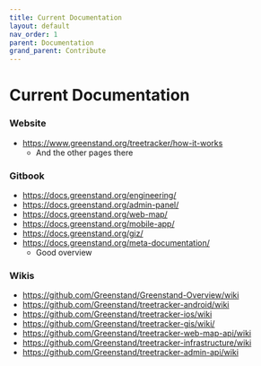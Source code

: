 ```yaml
---
title: Current Documentation
layout: default
nav_order: 1
parent: Documentation
grand_parent: Contribute
---
```


# Current Documentation

### Website

- <https://www.greenstand.org/treetracker/how-it-works>
  - And the other pages there

### Gitbook
- <https://docs.greenstand.org/engineering/>
- <https://docs.greenstand.org/admin-panel/>
- <https://docs.greenstand.org/web-map/>
- <https://docs.greenstand.org/mobile-app/>
- <https://docs.greenstand.org/giz/>
- <https://docs.greenstand.org/meta-documentation/>
  - Good overview

### Wikis
- <https://github.com/Greenstand/Greenstand-Overview/wiki>
- <https://github.com/Greenstand/treetracker-android/wiki>
- <https://github.com/Greenstand/treetracker-ios/wiki>
- <https://github.com/Greenstand/treetracker-gis/wiki/>
- <https://github.com/Greenstand/treetracker-web-map-api/wiki>
- <https://github.com/Greenstand/treetracker-infrastructure/wiki>
- <https://github.com/Greenstand/treetracker-admin-api/wiki>